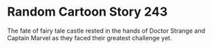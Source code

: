 # Random Cartoon Story 243

The fate of fairy tale castle rested in the hands of Doctor Strange and Captain Marvel as they faced their greatest challenge yet.